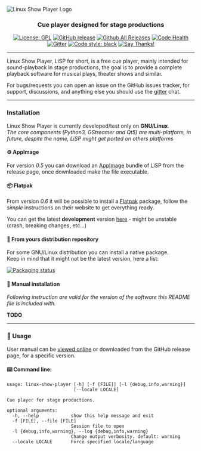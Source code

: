 ![Linux Show Player Logo](https://raw.githubusercontent.com/wiki/FrancescoCeruti/linux-show-player/media/site_logo.png)
<h3 align="center"> Cue player designed for stage productions</h3>

<p align="center">
<a href="https://github.com/FrancescoCeruti/linux-show-player/blob/master/LICENSE"><img alt="License: GPL" src="https://img.shields.io/badge/license-GPL-blue.svg"></a>
<a href="https://github.com/FrancescoCeruti/linux-show-player/releases/latest"><img src="https://img.shields.io/github/release/FrancescoCeruti/linux-show-player.svg?maxAge=2592000" alt="GitHub release" /></a>
<a href="https://github.com/FrancescoCeruti/linux-show-player/releases"><img src="https://img.shields.io/github/downloads/FrancescoCeruti/linux-show-player/total.svg?maxAge=2592000" alt="Github All Releases" /></a>
<a href="https://www.codacy.com/app/ceppofrancy/linux-show-player?utm_source=github.com&amp;utm_medium=referral&amp;utm_content=FrancescoCeruti/linux-show-player&amp;utm_campaign=Badge_Grade"><img src="https://api.codacy.com/project/badge/Grade/bef08c3ae14e4953962b7e4bc82a0c03" alt="Code Health" /></a>
<a href="https://gitter.im/linux-show-player/linux-show-player"><img src="https://img.shields.io/gitter/room/nwjs/nw.js.svg?maxAge=2592000" alt="Gitter" /></a>
<a href="https://github.com/ambv/black"><img src="https://img.shields.io/badge/code%20style-black-000000.svg" alt="Code style: black"></a>
<a href="https://saythanks.io/to/FrancescoCeruti"><img src="https://img.shields.io/badge/Say%20Thanks-!-1EAEDB.svg" alt="Say Thanks!"></a>
</p>

---

Linux Show Player, LiSP for short, is a free cue player, mainly intended for sound-playback in stage productions, the goal is to provide a complete playback software for musical plays, theater shows and similar.

For bugs/requests you can open an issue on the GitHub issues tracker, for support, discussions, and anything else you should use the [gitter](https://gitter.im/linux-show-player/linux-show-player) chat.

---

### Installation

Linux Show Player is currently developed/test only on **GNU/Linux**.<br>
_The core components (Python3, GStreamer and Qt5) are multi-platform, in future, despite the name, LiSP might get ported on others platforms_

#### ⚙️ AppImage

For version _0.5_ you can download an [AppImage](http://appimage.org/) bundle of LiSP from the release page, once downloaded make the file executable.

#### 📦 Flatpak

From version _0.6_ it will be possible to install a [Flatpak](https://flatpak.org/) package, follow the _simple_ instructions on their website to get everything ready. 

You can get the latest **development** version [here](https://bintray.com/francescoceruti/LinuxShowPlayer/ci/_latestVersion) - might be unstable (crash, breaking changes, etc...)

#### 🐧 From yours distribution repository

For some GNU/Linux distribution you can install a native package.<br>
Keep in mind that it might not be the latest version, here a list: 

[![Packaging status](https://repology.org/badge/vertical-allrepos/linux-show-player.svg)](https://repology.org/metapackage/linux-show-player)


#### 🔧 Manual installation

_Following instruction are valid for the version of the software this README file is included with._

**TODO** 

---

### 📖 Usage

User manual can be [viewed online](http://linux-show-player-users.readthedocs.io/en/latest/index.html)
or downloaded from the GitHub release page, for a specific version.

#### ⌨️ Command line:

```
usage: linux-show-player [-h] [-f [FILE]] [-l {debug,info,warning}]
                         [--locale LOCALE]

Cue player for stage productions.

optional arguments:
  -h, --help            show this help message and exit
  -f [FILE], --file [FILE]
                        Session file to open
  -l {debug,info,warning}, --log {debug,info,warning}
                        Change output verbosity. default: warning
  --locale LOCALE       Force specified locale/language
```
